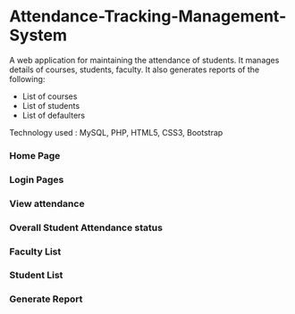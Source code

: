 # Attendance-Tracking-Management-System
A web application for maintaining the attendance of students. It manages details of courses, students, faculty. 
It also generates reports of the following:
* List of courses
* List of students
* List of defaulters

Technology used : MySQL, PHP, HTML5, CSS3, Bootstrap 

### Home Page

### Login Pages

### View attendance

### Overall Student Attendance status

### Faculty List

### Student List

### Generate Report

